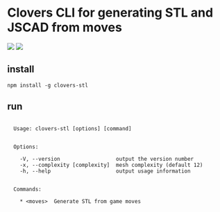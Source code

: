 # Clovers CLI for generating STL and JSCAD from moves
![](https://clovers.network/static/three-alones-low.jpg)
![](https://clovers.network/static/bash.png)
## install
`npm install -g clovers-stl`

## run

```

  Usage: clovers-stl [options] [command]


  Options:

    -V, --version                  output the version number
    -x, --complexity [complexity]  mesh complexity (default 12)
    -h, --help                     output usage information


  Commands:

    * <moves>  Generate STL from game moves

```
